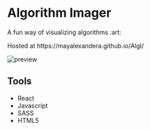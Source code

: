 # Algorithm Imager

<p>A fun way of visualizing algorithms :art:</p>
<p>Hosted at https://mayalexandera.github.io/AlgI/ </p>
<img src="https://i.ibb.co/8cXkcZv/preview.png" alt="preview" border="0">

## Tools
<ul>
  <li>React</li>
  <li>Javascript</li>
  <li>SASS</li>
  <li>HTML5</li>
</ul>
